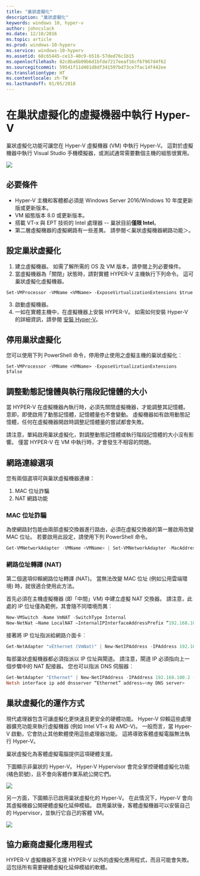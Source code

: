 ```yaml
---
title: "巢狀虛擬化"
description: "巢狀虛擬化"
keywords: windows 10, hyper-v
author: johncslack
ms.date: 12/18/2016
ms.topic: article
ms.prod: windows-10-hyperv
ms.service: windows-10-hyperv
ms.assetid: 68c65445-ce13-40c9-b516-57ded76c1b15
ms.openlocfilehash: 82c8ba6b09b6d1bfde7217eeaf16cfb7967d4f62
ms.sourcegitcommit: 59541f11d481d8df341597bd73ce7fac14f442ee
ms.translationtype: HT
ms.contentlocale: zh-TW
ms.lasthandoff: 01/05/2018
---
```

# <a name="run-hyper-v-in-a-virtual-machine-with-nested-virtualization"></a>在巢狀虛擬化的虛擬機器中執行 Hyper-V

巢狀虛擬化功能可讓您在 Hyper-V 虛擬機器 (VM) 中執行 Hyper-V。 這對於虛擬機器中執行 Visual Studio 手機模擬器，或測試通常需要數個主機的組態很實用。

![](./media/HyperVNesting.png)

## <a name="prerequisites"></a>必要條件

* Hyper-V 主機和客體都必須是 Windows Server 2016/Windows 10 年度更新版或更新版本。
* VM 組態版本 8.0 或更新版本。
* 搭載 VT-x 與 EPT 技術的 Intel 處理器 -- 巢狀目前**僅限 Intel**。
* 第二層虛擬機器的虛擬網路有一些差異。 請參閱＜巢狀虛擬機器網路功能＞。


## <a name="configure-nested-virtualization"></a>設定巢狀虛擬化

1. 建立虛擬機器。 如需了解所需的 OS 及 VM 版本，請參閱上列必要條件。
2. 當虛擬機器為「關閉」狀態時，請對實體 HYPER-V 主機執行下列命令。 這可巢狀虛擬化虛擬機器。

```
Set-VMProcessor -VMName <VMName> -ExposeVirtualizationExtensions $true
```
3. 啟動虛擬機器。
4. 一如在實體主機中，在虛擬機器上安裝 HYPER-V。 如需如何安裝 Hyper-V 的詳細資訊，請參閱 [安裝 Hyper-V](../quick-start/enable-hyper-v.md)。

## <a name="disable-nested-virtualization"></a>停用巢狀虛擬化
您可以使用下列 PowerShell 命令，停用停止使用之虛擬主機的巢狀虛擬化︰
```
Set-VMProcessor -VMName <VMName> -ExposeVirtualizationExtensions $false
```

## <a name="dynamic-memory-and-runtime-memory-resize"></a>調整動態記憶體與執行階段記憶體的大小
當 HYPER-V 在虛擬機器內執行時，必須先關閉虛擬機器，才能調整其記憶體。 意即，即使啟用了動態記憶體，記憶體量也不會變動。 虛擬機器如有啟用動態記憶體，任何在虛擬機器開啟時調整記憶體量的嘗試都會失敗。 

請注意，單純啟用巢狀虛擬化，對調整動態記憶體或執行階段記憶體的大小沒有影響。 僅當 HYPER-V 在 VM 中執行時，才會發生不相容的問題。

## <a name="networking-options"></a>網路連線選項

您有兩個選項可與巢狀虛擬機器連線： 

1. MAC 位址詐騙
2. NAT 網路功能

### <a name="mac-address-spoofing"></a>MAC 位址詐騙
為使網路封包能由兩部虛擬交換器進行路由，必須在虛擬交換器的第一層啟用改變 MAC 位址。 若要啟用此設定，請使用下列 PowerShell 命令。

``` PowerShell
Get-VMNetworkAdapter -VMName <VMName> | Set-VMNetworkAdapter -MacAddressSpoofing On
```

### <a name="network-address-translation-nat"></a>網路位址轉譯 (NAT)
第二個選項仰賴網路位址轉譯 (NAT)。 當無法改變 MAC 位址 (例如公用雲端環境) 時，就很適合使用此方法。

首先必須在主機虛擬機器 (即「中間」VM) 中建立虛擬 NAT 交換器。 請注意，此處的 IP 位址僅為範例，其會隨不同環境而異︰

``` PowerShell
New-VMSwitch -Name VmNAT -SwitchType Internal
New-NetNat –Name LocalNAT –InternalIPInterfaceAddressPrefix “192.168.100.0/24”
```

接著將 IP 位址指派給網路介面卡︰

``` PowerShell
Get-NetAdapter "vEthernet (VmNat)" | New-NetIPAddress -IPAddress 192.168.100.1 -AddressFamily IPv4 -PrefixLength 24
```

每部巢狀虛擬機器都必須指派以 IP 位址與閘道。 請注意，閘道 IP 必須指向上一個步驟中的 NAT 配接器。 您也可以指派 DNS 伺服器︰

``` PowerShell
Get-NetAdapter "Ethernet" | New-NetIPAddress -IPAddress 192.168.100.2 -DefaultGateway 192.168.100.1 -AddressFamily IPv4 -PrefixLength 24
Netsh interface ip add dnsserver “Ethernet” address=<my DNS server>
```

## <a name="how-nested-virtualization-works"></a>巢狀虛擬化的運作方式

現代處理器包含可讓虛擬化更快速且更安全的硬體功能。 Hyper-V 仰賴這些處理器擴充功能來執行虛擬機器 (例如 Intel VT-x 和 AMD-V)。 一般而言，當 Hyper-V 啟動，它會防止其他軟體使用這些處理器功能。  這將導致客體虛擬電腦無法執行 Hyper-V。

巢狀虛擬化為客體虛擬電腦提供這項硬體支援。

下圖顯示非巢狀的 Hyper-V。  Hyper-V Hypervisor 會完全掌控硬體虛擬化功能 (橘色箭號)，且不會向客體作業系統公開它們。

![](./media/HVNoNesting.png)

另一方面，下圖顯示已啟用巢狀虛擬化的 Hyper-V。 在此情況下，Hyper-V 會向其虛擬機器公開硬體虛擬化延伸模組。 啟用巢狀後，客體虛擬機器可以安裝自己的 Hypervisor，並執行它自己的客體 VM。

![](./media/HVNesting.png)

## <a name="3rd-party-virtualization-apps"></a>協力廠商虛擬化應用程式

HYPER-V 虛擬機器不支援 HYPER-V 以外的虛擬化應用程式，而且可能會失敗。 這包括所有需要硬體虛擬化延伸模組的軟體。
